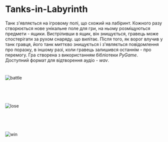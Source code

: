 # Tanks-in-Labyrinth
Танк з'являється на ігровому полі, що схожий на лабіринт. Кожного разу створюється нове унікальне поле для гри, на ньому розміщуються предмети - ящики. Вистріливши в ящик, він знищується, гравець може спостерігати за рухом снаряду. що вилітає. Після того, як ворог влучив у танк гравця, його танк миттєво знищується і з'являється повідомлення про поразку, в іншому разі, коли гравець залишився останнім - про перемогу.
Гра створена з використанням бібліотеки *PyGame*. Доступний формат для відтворення аудіо - *wav*.
#
![battle](https://github.com/Bogdan17-bit/Photos/blob/master/tanks/tanks_battle.PNG)
<br/></br></br>
#
![lose](https://github.com/Bogdan17-bit/Photos/blob/master/tanks/tanks_lose.PNG)
<br/></br></br>
#
![win](https://github.com/Bogdan17-bit/Photos/blob/master/tanks/tanks_win.PNG)
